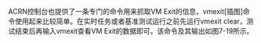 
ACRN控制台也提供了一条专门的命令用来抓取VM Exit的信息，vmexit[插图]命令使用起来比较简单。在实时任务或者基准测试运行之前先运行vmexit clear，测试结束后再输入vmexit查看VM Exit的数据即可。该命令及其输出如图7-19所示。

